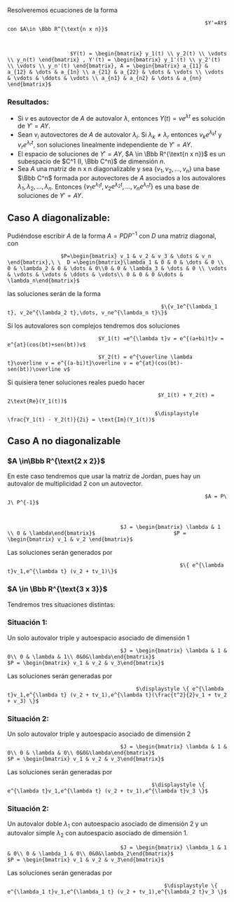 Resolveremos ecuaciones de la forma 

                                                                   $Y'=AY$ con $A\in \Bbb R^{\text{n x n}}$ 

          

                        $Y(t) = \begin{bmatrix} y_1(t) \\ y_2(t) \\ \vdots \\ y_n(t) \end{bmatrix} , Y'(t) = \begin{bmatrix} y_1'(t) \\ y_2'(t) \\ \vdots \\ y_n'(t) \end{bmatrix}, A = \begin{bmatrix} a_{11} & a_{12} & \dots & a_{1n} \\ a_{21} & a_{22} & \dots & \vdots \\ \vdots & \vdots & \ddots & \vdots \\ a_{n1} & a_{n2} & \dots & a_{nn} \end{bmatrix}$

### Resultados:

- Si $v$ es autovector de $A$ de autovalor $\lambda$, entonces $Y(t) = ve^{\lambda t}$ es solución de $Y'=AY$.
- Sean $v_i$ autovectores de $A$ de autovalor $\lambda_i$. Si $\lambda_k \not= \lambda_r$ entonces $v_ke^{\lambda_k t}$ y $v_re^{\lambda_r t}$, son soluciones linealmente independiente de $Y'=AY$.
- El espacio de soluciones de $Y'=AY$, $A \in \Bbb R^{\text{n x n}}$ es un subespacio de $C^1 (I, \Bbb C^n)$ de dimensión $n$.
- Sea $A$ una matriz de $\text{n x n}$ diagonalizable y sea $\{v_1,v_2,\dots,v_n\}$ una base $\Bbb C^n$ formada por autovectores de $A$ asociados a los autovalores $\lambda_1,\lambda_2,\dots,\lambda_n$. Entonces $\{v_1e^{\lambda_1 t}, v_2e^{\lambda_2 t},\dots, v_ne^{\lambda_n t}\}$ es una base de soluciones de $Y'=AY$.

## Caso A diagonalizable:

Pudiéndose escribir $A$ de la forma $A = PDP^{-1}$ con $D$ una matriz diagonal, con

                     $P=\begin{bmatrix} v_1 & v_2 & v_3 & \dots & v_n \end{bmatrix},\ \  D =\begin{bmatrix}\lambda_1 & 0 & 0 & \dots & 0 \\ 0 & \lambda_2 & 0 & \dots & 0\\0 & 0 & \lambda_3 & \dots & 0 \\ \vdots & \vdots & \vdots & \ddots & \vdots\\ 0 & 0 & 0 &\dots & \lambda_n\end{bmatrix}$

las soluciones serán de la forma

                                                     $\{v_1e^{\lambda_1 t}, v_2e^{\lambda_2 t},\dots, v_ne^{\lambda_n t}\}$

Si los autovalores son complejos tendremos dos soluciones

                                 $Y_1(t) =e^{\lambda t}v = e^{(a+bi)t}v = e^{at}(cos(bt)+sen(bt))v$

                                 $Y_2(t) = e^{\overline \lambda t}\overline v = e^{(a-bi)t}\overline v = e^{at}(cos(bt)-sen(bt))\overline v$ 

Si quisiera tener soluciones reales puedo hacer

                                                    $Y_1(t) + Y_2(t) = 2\text{Re}(Y_1(t))$

                                                   $\displaystyle \frac{Y_1(t) - Y_2(t)}{2i} = \text{Im}(Y_1(t))$

## Caso A no diagonalizable

### $A \in\Bbb R^{\text{2 x 2}}$

En este caso tendremos que usar la matriz de Jordan, pues hay un autovalor de multiplicidad 2 con un autovector.

                                                                   $A = P\ J\ P^{-1}$

                

                                        $J = \begin{bmatrix} \lambda & 1 \\ 0 & \lambda\end{bmatrix}$                         $P = \begin{bmatrix} v_1 & v_2 \end{bmatrix}$

Las soluciones serán generados por

                                                           $\{ e^{\lambda t}v_1,e^{\lambda t} (v_2 + tv_1)\}$

### $A \in \Bbb R^{\text{3 x 3}}$

Tendremos tres situaciones distintas:

### Situación 1:

Un solo autovalor triple y autoespacio asociado de dimensión 1

                                        $J = \begin{bmatrix} \lambda & 1 & 0\\ 0 & \lambda & 1\\ 0&0&\lambda\end{bmatrix}$                         $P = \begin{bmatrix} v_1 & v_2 & v_3\end{bmatrix}$

Las soluciones serán generadas por

                                             $\displaystyle \{ e^{\lambda t}v_1,e^{\lambda t} (v_2 + tv_1),e^{\lambda t}(\frac{t^2}{2}v_1 + tv_2 + v_3) \}$

### Situación 2:

Un solo autovalor triple y autoespacio asociado de dimensión 2

                                        $J = \begin{bmatrix} \lambda & 1 & 0\\ 0 & \lambda & 0\\ 0&0&\lambda\end{bmatrix}$                         $P = \begin{bmatrix} v_1 & v_2 & v_3\end{bmatrix}$

Las soluciones serán generadas por

                                                  $\displaystyle \{ e^{\lambda t}v_1,e^{\lambda t} (v_2 + tv_1),e^{\lambda t}v_3 \}$

### Situación 2:

Un autovalor doble $\lambda_1$  con autoespacio asociado de dimensión 2 y un autovalor simple $\lambda_2$ con autoespacio asociado de dimensión 1.

                                        $J = \begin{bmatrix} \lambda_1 & 1 & 0\\ 0 & \lambda_1 & 0\\ 0&0&\lambda_2\end{bmatrix}$                         $P = \begin{bmatrix} v_1 & v_2 & v_3\end{bmatrix}$

Las soluciones serán generadas por

                                                      $\displaystyle \{ e^{\lambda_1 t}v_1,e^{\lambda_1 t} (v_2 + tv_1),e^{\lambda_2 t}v_3 \}$
